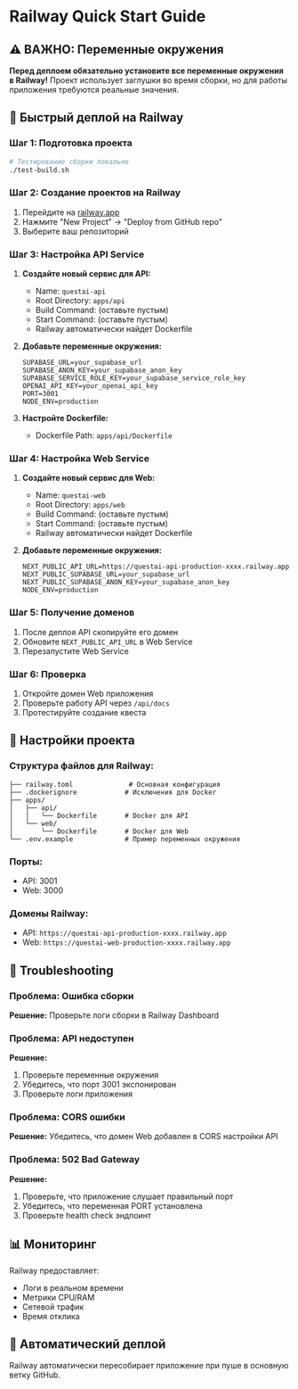 # Railway Quick Start Guide

## ⚠️ ВАЖНО: Переменные окружения

**Перед деплоем обязательно установите все переменные окружения в Railway!**
Проект использует заглушки во время сборки, но для работы приложения требуются реальные значения.

## 🚀 Быстрый деплой на Railway

### Шаг 1: Подготовка проекта
```bash
# Тестирование сборки локально
./test-build.sh
```

### Шаг 2: Создание проектов на Railway

1. Перейдите на [railway.app](https://railway.app)
2. Нажмите "New Project" → "Deploy from GitHub repo"
3. Выберите ваш репозиторий

### Шаг 3: Настройка API Service

1. **Создайте новый сервис для API:**
   - Name: `questai-api`
   - Root Directory: `apps/api`
   - Build Command: (оставьте пустым)
   - Start Command: (оставьте пустым)
   - Railway автоматически найдет Dockerfile

2. **Добавьте переменные окружения:**
   ```env
   SUPABASE_URL=your_supabase_url
   SUPABASE_ANON_KEY=your_supabase_anon_key
   SUPABASE_SERVICE_ROLE_KEY=your_supabase_service_role_key
   OPENAI_API_KEY=your_openai_api_key
   PORT=3001
   NODE_ENV=production
   ```

3. **Настройте Dockerfile:**
   - Dockerfile Path: `apps/api/Dockerfile`

### Шаг 4: Настройка Web Service

1. **Создайте новый сервис для Web:**
   - Name: `questai-web`
   - Root Directory: `apps/web`
   - Build Command: (оставьте пустым)
   - Start Command: (оставьте пустым)
   - Railway автоматически найдет Dockerfile

2. **Добавьте переменные окружения:**
   ```env
   NEXT_PUBLIC_API_URL=https://questai-api-production-xxxx.railway.app
   NEXT_PUBLIC_SUPABASE_URL=your_supabase_url
   NEXT_PUBLIC_SUPABASE_ANON_KEY=your_supabase_anon_key
   NODE_ENV=production
   ```

### Шаг 5: Получение доменов

1. После деплоя API скопируйте его домен
2. Обновите `NEXT_PUBLIC_API_URL` в Web Service
3. Перезапустите Web Service

### Шаг 6: Проверка

1. Откройте домен Web приложения
2. Проверьте работу API через `/api/docs`
3. Протестируйте создание квеста

## 🔧 Настройки проекта

### Структура файлов для Railway:
```
├── railway.toml              # Основная конфигурация
├── .dockerignore            # Исключения для Docker
├── apps/
│   ├── api/
│   │   └── Dockerfile       # Docker для API
│   └── web/
│       └── Dockerfile       # Docker для Web
└── .env.example             # Пример переменных окружения
```

### Порты:
- API: 3001
- Web: 3000

### Домены Railway:
- API: `https://questai-api-production-xxxx.railway.app`
- Web: `https://questai-web-production-xxxx.railway.app`

## 🐛 Troubleshooting

### Проблема: Ошибка сборки
**Решение:** Проверьте логи сборки в Railway Dashboard

### Проблема: API недоступен
**Решение:** 
1. Проверьте переменные окружения
2. Убедитесь, что порт 3001 экспонирован
3. Проверьте логи приложения

### Проблема: CORS ошибки
**Решение:** Убедитесь, что домен Web добавлен в CORS настройки API

### Проблема: 502 Bad Gateway
**Решение:** 
1. Проверьте, что приложение слушает правильный порт
2. Убедитесь, что переменная PORT установлена
3. Проверьте health check эндпоинт

## 📊 Мониторинг

Railway предоставляет:
- Логи в реальном времени
- Метрики CPU/RAM
- Сетевой трафик
- Время отклика

## 🔄 Автоматический деплой

Railway автоматически пересобирает приложение при пуше в основную ветку GitHub.
